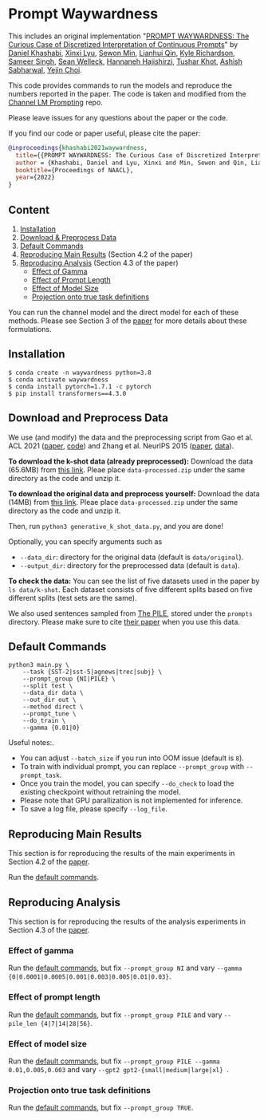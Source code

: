 # Prompt Waywardness

This includes an original implementation "[PROMPT WAYWARDNESS: The Curious Case of Discretized Interpretation of Continuous Prompts][paper]" by [Daniel Khashabi][danielk], [Xinxi Lyu][xinxil], [Sewon Min][sewonm], [Lianhui Qin][lianhuiq], [Kyle Richardson][kyler], [Sameer Singh][sameers], [Sean Welleck][seanw], [Hannaneh Hajishirzi][hannanehh], [Tushar Khot][tushark], [Ashish Sabharwal][ashishs], [Yejin Choi][yejinc].

This code provides commands to run the models and reproduce the numbers reported in the paper. The code is taken and modified from the [Channel LM Prompting][channel-lm-code] repo.

Please leave issues for any questions about the paper or the code.

If you find our code or paper useful, please cite the paper:
```bibtex 
@inproceedings{khashabi2021waywardness,
  title={{PROMPT WAYWARDNESS: The Curious Case of Discretized Interpretation of Continuous Prompts}},
  author = {Khashabi, Daniel and Lyu, Xinxi and Min, Sewon and Qin, Lianhui and Richardson, Kyle and Singh, Sameer and Welleck, Sean and Hajishirzi, Hannaneh and Khot, Tushar and Sabharwal, Ashish and Choi, Yejin},
  booktitle={Proceedings of NAACL},
  year={2022}
}
```

## Content

1. [Installation](#installation)
2. [Download & Preprocess Data](#download-and-preprocess-data)
3. [Default Commands](#default-commands)
4. [Reproducing Main Results](#reproducing-main-results) (Section 4.2 of the paper)
5. [Reproducing Analysis](#reproducing-analysis) (Section 4.3 of the paper)
    * [Effect of Gamma](#effect-of-gamma)
    * [Effect of Prompt Length](#effect-of-prompt-length)
    * [Effect of Model Size](#effect-of-model-size)
    * [Projection onto true task definitions](#projection-onto-true-task-definitions)

You can run the channel model and the direct model for each of these methods. Please see Section 3 of the [paper][paper] for more details about these formulations.

## Installation

```
$ conda create -n waywardness python=3.8
$ conda activate waywardness
$ conda install pytorch=1.7.1 -c pytorch
$ pip install transformers==4.3.0
```

## Download and Preprocess Data

We use (and modify) the data and the preprocessing script from Gao et al. ACL 2021 ([paper][lm-bff-paper], [code][lm-bff-code]) and Zhang et al. NeurIPS 2015 ([paper][zhang-paper], [data][zhang-data]).

**To download the k-shot data (already preprocessed):**
Download the data (65.6MB) from [this link](https://drive.google.com/file/d/1a2Y2SdwfTvX_obsY5AiLrS-mQGcbZrfo/view?usp=sharing). Pleae place `data-processed.zip` under the same directory as the code and unzip it.

**To download the original data and preprocess yourself:**
Download the data (14MB) from [this link](https://drive.google.com/file/d/1y_BV9qAiRz72JrRO1jlK6IQhvuG1k_YG/view?usp=sharing). Pleae place `data-processed.zip` under the same directory as the code and unzip it.

Then, run `python3 generative_k_shot_data.py`, and you are done!

Optionally, you can specify arguments such as
* `--data_dir`: directory for the original data (default is `data/original`).
* `--output_dir`: directory for the preprocessed data (default is `data`).

**To check the data:**
You can see the list of five datasets used in the paper by `ls data/k-shot`. Each dataset consists of five different splits based on five different splits (test sets are the same).

We also used sentences sampled from [The PILE](https://pile.eleuther.ai/), stored under the `prompts` directory. Please make sure to cite [their paper](https://arxiv.org/abs/2101.00027) when you use this data.


## Default Commands
```
python3 main.py \ 
    --task {SST-2|sst-5|agnews|trec|subj} \
    --prompt_group {NI|PILE} \
    --split test \
    --data_dir data \
    --out_dir out \
    --method direct \
    --prompt_tune \
    --do_train \
    --gamma {0.01|0}
```
Useful notes:.
* You can adjust `--batch_size` if you run into OOM issue (default is `8`).
* To train with individual prompt, you can replace `--prompt_group` with `--prompt_task`.
* Once you train the model, you can specify `--do_check` to load the existing checkpoint without retraining the model.
* Please note that GPU parallization is not implemented for inference.
* To save a log file, please specify `--log_file`.

## Reproducing Main Results

This section is for reproducing the results of the main experiments in Section 4.2 of the [paper][paper].

Run the [default commands](#default-commands).

## Reproducing Analysis

This section is for reproducing the results of the analysis experiments in Section 4.3 of the [paper][paper].

### Effect of gamma

Run the [default commands](#default-commands), but fix `--prompt_group NI` and vary `--gamma {0|0.0001|0.0005|0.001|0.003|0.005|0.01|0.03}`.

### Effect of prompt length

Run the [default commands](#default-commands), but fix `--prompt_group PILE` and vary `--pile_len {4|7|14|28|56}`.

### Effect of model size

Run the [default commands](#default-commands), but fix `--prompt_group PILE --gamma 0.01,0.005,0.003` and vary `--gpt2 gpt2-{small|medium|large|xl} `.

### Projection onto true task definitions

Run the [default commands](#default-commands), but fix `--prompt_group TRUE`.


[paper]: https://arxiv.org/abs/2112.08348

[danielk]: https://danielkhashabi.com/
[xinxil]: https://alrope123.github.io/
[sewonm]: https://shmsw25.github.io/
[lianhuiq]: https://sites.google.com/view/lianhuiqin/home
[kyler]: https://www.nlp-kyle.com/
[sameers]: https://sameersingh.org/
[seanw]: https://cs.nyu.edu/~welleck/
[hannanehh]: https://homes.cs.washington.edu/~hannaneh/
[tushark]: https://allenai.org/team/tushark
[ashishs]: https://allenai.org/team/ashishs
[yejinc]: https://homes.cs.washington.edu/~yejin/

[channel-lm-code]: https://github.com/princeton-nlp/LM-BFF/blob/main/tools/generate_k_shot_data.py
[lm-bff-paper]: https://arxiv.org/abs/2012.15723
[lm-bff-code]: https://github.com/princeton-nlp/LM-BFF
[zhang-paper]: https://arxiv.org/abs/1509.01626
[zhang-data]: http://goo.gl/JyCnZq



